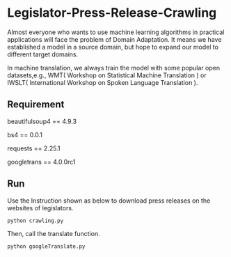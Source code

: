 # Legislator-Press-Release-Crawling

Almost everyone who wants to use machine learning algorithms in practical applications will face the problem of Domain Adaptation. It means we have established a model in a  source domain, but hope to expand our model to different target domains.

In machine translation, we always train the model with some popular open datasets,e.g., WMT( Workshop on Statistical Machine Translation ) or IWSLT( International Workshop on Spoken Language Translation ).


## Requirement

beautifulsoup4 == 4.9.3

bs4 == 0.0.1

requests == 2.25.1

googletrans == 4.0.0rc1

## Run

Use the Instruction shown as below to download press releases on the websites of legislators.

```sh
python crawling.py
```

Then, call the translate function. 

```sh
python googleTranslate.py
```
